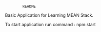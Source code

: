 			README

Basic Application for Learning MEAN Stack.

To start application run command : npm start
